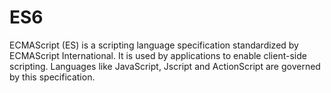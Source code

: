 # ES6

ECMAScript (ES) is a scripting language specification standardized by ECMAScript International. 
It is used by applications to enable client-side scripting.
Languages like JavaScript, Jscript and ActionScript are governed by this specification. 
